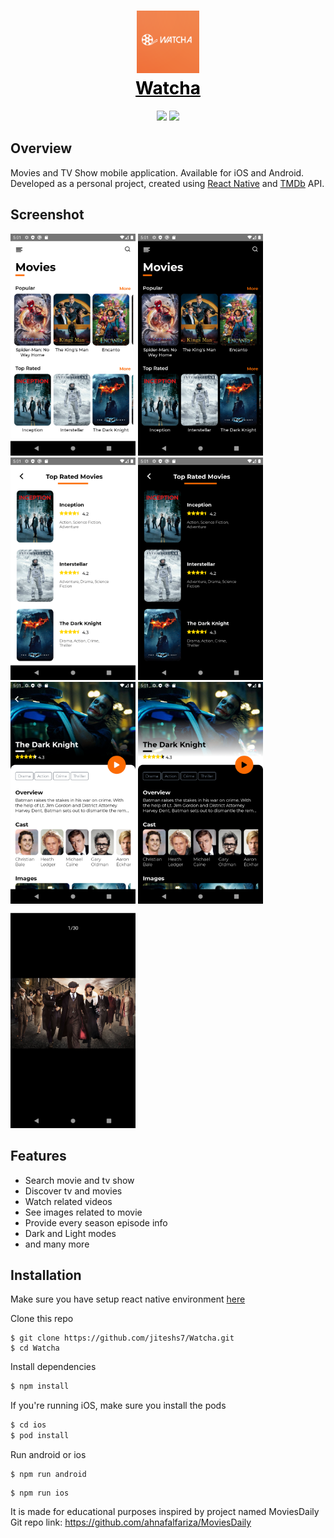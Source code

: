 <h1 align="center">
  <img src="screenshots/icon.png" width="100"><br>
  <a href="github.com/jiteshs7/Watcha.git" style="color: black"><span>Watcha</span></a><br>
</h1>

<p align="center">
  <img src="https://img.shields.io/badge/react-16.13-green.svg" />
  <img src="https://img.shields.io/badge/react--native-0.63-blue.svg" />
</p>

## Overview

Movies and TV Show mobile application. Available for iOS and Android.
Developed as a personal project, created using [React Native](https://facebook.github.io/react-native/) and [TMDb](https://www.themoviedb.org/) API.

## Screenshot

<img src="screenshots/home.png" width="200" /> 
<img src="screenshots/homeDark.png" width="200" /> 
<img src="screenshots/list.png" width="200" /> 
<img src="screenshots/listDark.png" width="200" /> 
<img src="screenshots/detail.png" width="200" /> 
<img src="screenshots/detailDark.png" width="200" /> 
<img src="screenshots/demoImage.png" width="200" />

## Features

- Search movie and tv show
- Discover tv and movies
- Watch related videos
- See images related to movie
- Provide every season episode info
- Dark and Light modes
- and many more

## Installation

Make sure you have setup react native environment [here](https://reactnative.dev/docs/environment-setup)

Clone this repo

```
$ git clone https://github.com/jiteshs7/Watcha.git
$ cd Watcha
```

Install dependencies

```sh
$ npm install
```

If you're running iOS, make sure you install the pods

```sh
$ cd ios
$ pod install
```

Run android or ios

```
$ npm run android
```

```
$ npm run ios
```

It is made for educational purposes inspired by project named MoviesDaily
Git repo link: https://github.com/ahnafalfariza/MoviesDaily
